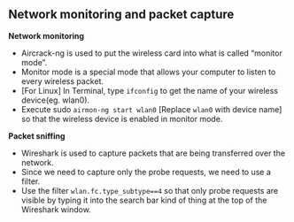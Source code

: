## Network monitoring and packet capture

__Network monitoring__
* Aircrack-ng is used to put the wireless card into what is called “monitor mode”. 
* Monitor mode is a special mode that allows your computer to listen to every wireless packet.
* [For Linux] In Terminal, type `ifconfig` to get the name of your wireless device(eg. wlan0).
* Execute sudo `airmon-ng start wlan0` [Replace `wlan0` with device name] so that the wireless device is enabled in monitor mode.

__Packet sniffing__
* Wireshark is used to capture packets that are being transferred over the network.
* Since we need to capture only the probe requests, we need to use a filter.
* Use the filter `wlan.fc.type_subtype==4` so that only probe requests are visible by typing it into the search bar kind of thing at the top of the Wireshark window. 
